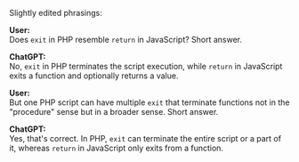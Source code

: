 Slightly edited phrasings:

**User:**  
Does `exit` in PHP resemble `return` in JavaScript? Short answer.  

**ChatGPT:**  
No, `exit` in PHP terminates the script execution, while `return` in JavaScript exits a function and optionally returns a value.

**User:**  
But one PHP script can have multiple `exit` that terminate functions not in the "procedure" sense but in a broader sense. Short answer.  

**ChatGPT:**  
Yes, that's correct. In PHP, `exit` can terminate the entire script or a part of it, whereas `return` in JavaScript only exits from a function.
